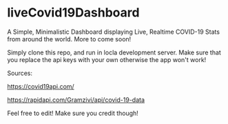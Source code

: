 # liveCovid19Dashboard
A Simple, Minimalistic Dashboard displaying Live, Realtime COVID-19 Stats from around the world. More to come soon!


Simply clone this repo, and run in locla development server. Make sure that you replace the api keys with your own otherwise the app won't work!

Sources:

https://covid19api.com/ 


https://rapidapi.com/Gramzivi/api/covid-19-data

Feel free to edit! Make sure you credit though!
